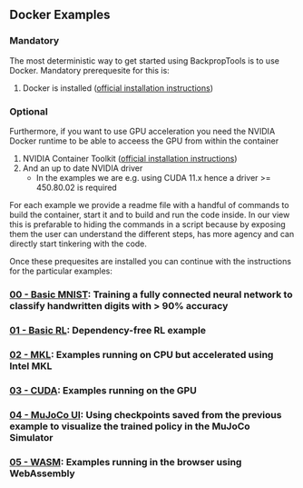 ## Docker Examples
### Mandatory
The most deterministic way to get started using BackpropTools is to use Docker. Mandatory prerequesite for this is:
1. Docker is installed ([official installation instructions](https://docs.docker.com/engine/install/))

### Optional
Furthermore, if you want to use GPU acceleration you need the NVIDIA Docker runtime to be able to acceess the GPU from within the container
1. NVIDIA Container Toolkit ([official installation instructions](https://docs.nvidia.com/datacenter/cloud-native/container-toolkit/install-guide.html))
2. And an up to date NVIDIA driver
    * In the examples we are e.g. using CUDA 11.x hence a driver >= 450.80.02 is required

For each example we provide a readme file with a handful of commands to build the container, start it and to build and run the code inside. In our view this is prefarable to hiding the commands in a script because by exposing them the user can understand the different steps, has more agency and can directly start tinkering with the code.

Once these prequesites are installed you can continue with the instructions for the particular examples:

### [00 - Basic MNIST](00_basic_mnist/README.MD): Training a fully connected neural network to classify handwritten digits with > 90% accuracy
### [01 - Basic RL](01_basic_rl/README.MD): Dependency-free RL example
### [02 - MKL](02_mkl/README.MD): Examples running on CPU but accelerated using Intel MKL
### [03 - CUDA](03_cuda/README.MD): Examples running on the GPU
### [04 - MuJoCo UI](04_mujoco_ui/README.MD): Using checkpoints saved from the previous example to visualize the trained policy in the MuJoCo Simulator
### [05 - WASM](05_wasm/README.MD): Examples running in the browser using WebAssembly
